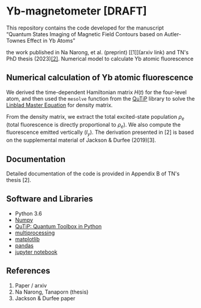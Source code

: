 # Yb-magnetometer [DRAFT]
This repository contains the code developed for the manuscript \
“Quantum States Imaging of Magnetic Field Contours based on Autler-Townes Effect in Yb Atoms”



the work published in Na Narong, et al. (preprint) [[1]](arxiv link) and TN's PhD thesis (2023)[[2]](https://searchworks.stanford.edu/view/in00000001635).
Numerical model to calculate Yb atomic fluorescence 

## Numerical calculation of Yb atomic fluorescence
We derived the time-dependent Hamiltonian matrix $H(t)$ for the four-level atom, and then used the `mesolve` function from the [QuTiP](https://qutip.org/docs/4.0.2/index.html) library to solve the [Linblad Master Equation](https://qutip.org/docs/latest/guide/dynamics/dynamics-master.html) for density matrix. 

From the density matrix, we extract the total excited-state population $\rho_e$ (total fluorescence is directly proportional to $\rho_e$).
We also compute the fluorescence emitted vertically ($I_y$). The derivation presented in [2] is based on the supplemental material of Jackson & Durfee (2019)[3].

## Documentation
Detailed documentation of the code is provided in Appendix B of TN's thesis [2].

## Software and Libraries
- Python 3.6
- [Numpy](https://numpy.org/)
- [QuTiP: Quantum Toolbox in Python](https://qutip.org/docs/4.0.2/index.html)
- [multiprocessing](https://docs.python.org/3/library/multiprocessing.html) 
- [matplotlib](https://matplotlib.org/)
- [pandas](https://pandas.pydata.org/)
- [jupyter notebook](https://jupyter.org/)
  
## References
1. Paper / arxiv
2. Na Narong, Tanaporn (thesis)
3. Jackson & Durfee paper

